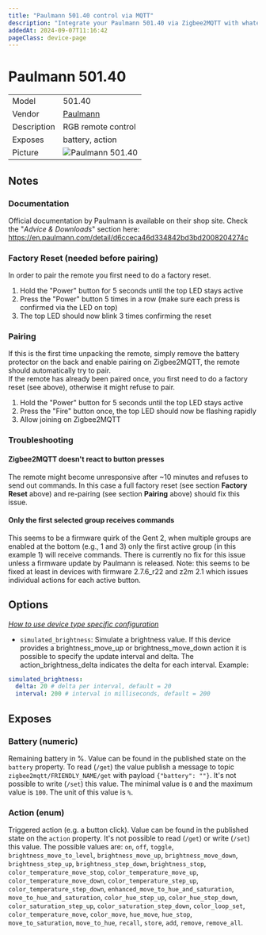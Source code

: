 ```yaml
---
title: "Paulmann 501.40 control via MQTT"
description: "Integrate your Paulmann 501.40 via Zigbee2MQTT with whatever smart home infrastructure you are using without the vendor's bridge or gateway."
addedAt: 2024-09-07T11:16:42
pageClass: device-page
---
```


<!-- !!!! -->
<!-- ATTENTION: This file is auto-generated through docgen! -->
<!-- You can only edit the "Notes"-Section between the two comment lines "Notes BEGIN" and "Notes END". -->
<!-- Do not use h1 or h2 heading within "## Notes"-Section. -->
<!-- !!!! -->

# Paulmann 501.40

|     |     |
|-----|-----|
| Model | 501.40  |
| Vendor  | [Paulmann](/supported-devices/#v=Paulmann)  |
| Description | RGB remote control |
| Exposes | battery, action |
| Picture | ![Paulmann 501.40](https://www.zigbee2mqtt.io/images/devices/501.40.png) |


<!-- Notes BEGIN: You can edit here. Add "## Notes" headline if not already present. -->
## Notes

### Documentation
Official documentation by Paulmann is available on their shop site. Check the "*Advice & Downloads*" section here: https://en.paulmann.com/detail/d6cceca46d334842bd3bd2008204274c

### Factory Reset (needed before pairing)
In order to pair the remote you first need to do a factory reset.
1. Hold the "Power" button for 5 seconds until the top LED stays active
2. Press the "Power" button 5 times in a row (make sure each press is confirmed via the LED on top)
3. The top LED should now blink 3 times confirming the reset

### Pairing
If this is the first time unpacking the remote, simply remove the battery protector on the back and enable pairing on Zigbee2MQTT, the remote should automatically try to pair.  
If the remote has already been paired once, you first need to do a factory reset (see above), otherwise it might refuse to pair.
1. Hold the "Power" button for 5 seconds until the top LED stays active
2. Press the "Fire" button once, the top LED should now be flashing rapidly
3. Allow joining on Zigbee2MQTT

### Troubleshooting

#### Zigbee2MQTT doesn't react to button presses
The remote might become unresponsive after ~10 minutes and refuses to send out commands. In this case a full factory reset (see section **Factory Reset** above) and re-pairing (see section **Pairing** above) should fix this issue.

#### Only the first selected group receives commands
This seems to be a firmware quirk of the Gent 2, when multiple groups are enabled at the bottom (e.g., 1 and 3) only the first active group (in this example 1) will receive commands. There is currently no fix for this issue unless a firmware update by Paulmann is released. Note: this seems to be fixed at least in devices with firmware 2.7.6_r22 and z2m 2.1 which issues individual actions for each active button.
<!-- Notes END: Do not edit below this line -->



## Options
*[How to use device type specific configuration](../guide/configuration/devices-groups.md#specific-device-options)*

* `simulated_brightness`: Simulate a brightness value. If this device provides a brightness_move_up or brightness_move_down action it is possible to specify the update interval and delta. The action_brightness_delta indicates the delta for each interval. Example:
```yaml
simulated_brightness:
  delta: 20 # delta per interval, default = 20
  interval: 200 # interval in milliseconds, default = 200
```


## Exposes

### Battery (numeric)
Remaining battery in %.
Value can be found in the published state on the `battery` property.
To read (`/get`) the value publish a message to topic `zigbee2mqtt/FRIENDLY_NAME/get` with payload `{"battery": ""}`.
It's not possible to write (`/set`) this value.
The minimal value is `0` and the maximum value is `100`.
The unit of this value is `%`.

### Action (enum)
Triggered action (e.g. a button click).
Value can be found in the published state on the `action` property.
It's not possible to read (`/get`) or write (`/set`) this value.
The possible values are: `on`, `off`, `toggle`, `brightness_move_to_level`, `brightness_move_up`, `brightness_move_down`, `brightness_step_up`, `brightness_step_down`, `brightness_stop`, `color_temperature_move_stop`, `color_temperature_move_up`, `color_temperature_move_down`, `color_temperature_step_up`, `color_temperature_step_down`, `enhanced_move_to_hue_and_saturation`, `move_to_hue_and_saturation`, `color_hue_step_up`, `color_hue_step_down`, `color_saturation_step_up`, `color_saturation_step_down`, `color_loop_set`, `color_temperature_move`, `color_move`, `hue_move`, `hue_stop`, `move_to_saturation`, `move_to_hue`, `recall`, `store`, `add`, `remove`, `remove_all`.

